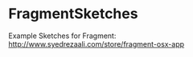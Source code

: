 # FragmentSketches
Example Sketches for Fragment: http://www.syedrezaali.com/store/fragment-osx-app
